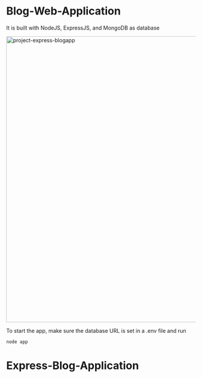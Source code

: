 # Blog-Web-Application
It is built with NodeJS, ExpressJS, and MongoDB as database

<img width="759" alt="project-express-blogapp" src="https://user-images.githubusercontent.com/43725109/190285595-194682bc-04e7-4a36-a78f-1212d4e957d0.png">

To start the app, make sure the database URL is set in a .env file and run

`node app`
# Express-Blog-Application
